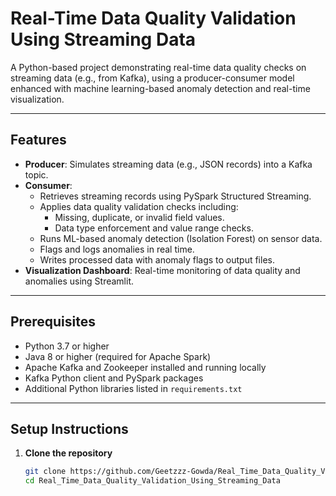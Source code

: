 # Real-Time Data Quality Validation Using Streaming Data

A Python-based project demonstrating real-time data quality checks on streaming data (e.g., from Kafka), using a producer-consumer model enhanced with machine learning-based anomaly detection and real-time visualization.

---

## Features

- **Producer**: Simulates streaming data (e.g., JSON records) into a Kafka topic.
- **Consumer**: 
  - Retrieves streaming records using PySpark Structured Streaming.
  - Applies data quality validation checks including:
    - Missing, duplicate, or invalid field values.
    - Data type enforcement and value range checks.
  - Runs ML-based anomaly detection (Isolation Forest) on sensor data.
  - Flags and logs anomalies in real time.
  - Writes processed data with anomaly flags to output files.
- **Visualization Dashboard**: Real-time monitoring of data quality and anomalies using Streamlit.

---

## Prerequisites

- Python 3.7 or higher
- Java 8 or higher (required for Apache Spark)
- Apache Kafka and Zookeeper installed and running locally
- Kafka Python client and PySpark packages
- Additional Python libraries listed in `requirements.txt`

---

## Setup Instructions

1. **Clone the repository**

   ```bash
   git clone https://github.com/Geetzzz-Gowda/Real_Time_Data_Quality_Validation_Using_Streaming_Data.git
   cd Real_Time_Data_Quality_Validation_Using_Streaming_Data

